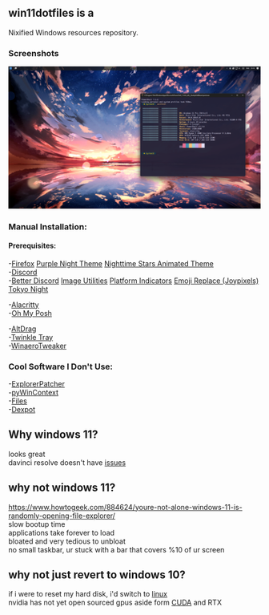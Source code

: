 ## win11dotfiles is a
Nixified Windows resources repository.
### Screenshots
![screenshot](./meta/screenshot.png)

### Manual Installation:
#### Prerequisites:
-[Firefox](https://www.mozilla.org/en-US/firefox/new/)
[Purple Night Theme](https://addons.mozilla.org/en-US/firefox/addon/purple-night-theme/)
[Nighttime Stars Animated Theme](https://addons.mozilla.org/en-US/firefox/addon/nighttime-stars-animated-theme/)  
-[Discord](https://discord.com/)  
-[Better Discord](https://betterdiscord.app/)
[Image Utilities](https://betterdiscord.app/plugin/ImageUtilities)
[Platform Indicators](https://betterdiscord.app/plugin/PlatformIndicators)
[Emoji Replace (Joypixels)](https://betterdiscord.app/theme/EmojiReplace)
[Tokyo Night](https://betterdiscord.app/theme/Tokyo%20Night)

-[Alacritty](https://github.com/alacritty/alacritty)  
-[Oh My Posh](https://github.com/jandedobbeleer/oh-my-posh)  

-[AltDrag](https://github.com/stefansundin/altdrag/)  
-[Twinkle Tray](https://www.microsoft.com/store/productid/9PLJWWSV01LK)  
-[WinaeroTweaker](https://winaero.com/winaero-tweaker/)  
 
###  Cool Software I Don't Use:  
-[ExplorerPatcher](https://github.com/valinet/ExplorerPatcher)  
-[pyWinContext](https://github.com/VodBox/pyWinContext)  
-[Files](https://github.com/files-community/files/)  
-[Dexpot](https://www.dexpot.de/?lang=en)  
 
## Why windows 11? 
looks great  
davinci resolve doesn't have [issues](https://youtu.be/F1dOZ_CJPfc?si=Qq6dRz0yC-h9-eQd)  

## why not windows 11?
https://www.howtogeek.com/884624/youre-not-alone-windows-11-is-randomly-opening-file-explorer/  
slow bootup time  
applications take forever to load  
bloated and very tedious to unbloat  
no small taskbar, ur stuck with a bar that covers %10 of ur screen  

## why not just revert to windows 10?  
if i were to reset my hard disk, i'd switch to [linux](https://github.com/s8seer/dotfiles)  
nvidia has not yet open sourced gpus aside form [CUDA](https://developer.nvidia.com/cuda-gpus) and RTX
  
